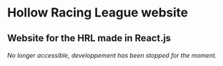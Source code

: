 # Hollow Racing League website
## Website for the HRL made in React.js
###### No longer accessible, developpement has been stopped for the moment.

